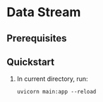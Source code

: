 # Data Stream

## Prerequisites


## Quickstart
1. In current directory, run:
    ```
    uvicorn main:app --reload 
    ```
